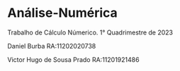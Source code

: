 # Análise-Numérica

Trabalho de Cálculo Númerico.
1° Quadrimestre de 2023


Daniel Burba RA:11202020738

Victor Hugo de Sousa Prado RA:11201921486
